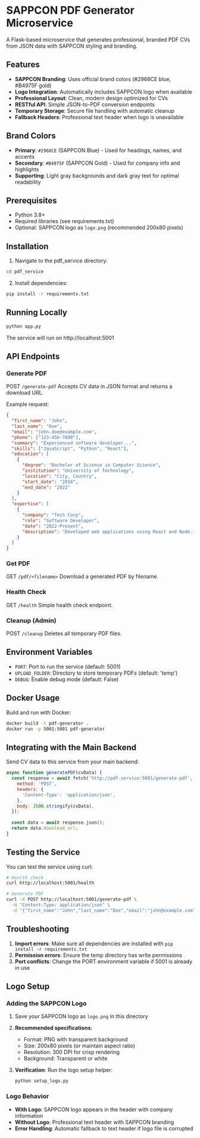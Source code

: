 # SAPPCON PDF Generator Microservice

A Flask-based microservice that generates professional, branded PDF CVs from JSON data with SAPPCON styling and branding.

## Features

- **SAPPCON Branding**: Uses official brand colors (#2968CE blue, #B4975F gold)
- **Logo Integration**: Automatically includes SAPPCON logo when available
- **Professional Layout**: Clean, modern design optimized for CVs
- **RESTful API**: Simple JSON-to-PDF conversion endpoints
- **Temporary Storage**: Secure file handling with automatic cleanup
- **Fallback Headers**: Professional text header when logo is unavailable

## Brand Colors

- **Primary**: `#2968CE` (SAPPCON Blue) - Used for headings, names, and accents
- **Secondary**: `#B4975F` (SAPPCON Gold) - Used for company info and highlights
- **Supporting**: Light gray backgrounds and dark gray text for optimal readability

## Prerequisites

- Python 3.8+
- Required libraries (see requirements.txt)
- Optional: SAPPCON logo as `logo.png` (recommended 200x80 pixels)

## Installation

1. Navigate to the pdf_service directory:
```bash
cd pdf_service
```

2. Install dependencies:
```bash
pip install -r requirements.txt
```

## Running Locally

```bash
python app.py
```

The service will run on http://localhost:5001

## API Endpoints

### Generate PDF
POST `/generate-pdf`
Accepts CV data in JSON format and returns a download URL.

Example request:
```json
{
  "first_name": "John",
  "last_name": "Doe",
  "email": "john.doe@example.com",
  "phone": ["123-456-7890"],
  "summary": "Experienced software developer...",
  "skills": ["JavaScript", "Python", "React"],
  "education": [
    {
      "degree": "Bachelor of Science in Computer Science",
      "institution": "University of Technology",
      "location": "City, Country",
      "start_date": "2018",
      "end_date": "2022"
    }
  ],
  "expertise": [
    {
      "company": "Tech Corp",
      "role": "Software Developer",
      "date": "2022-Present",
      "description": "Developed web applications using React and Node.js"
    }
  ]
}
```

### Get PDF
GET `/pdf/<filename>`
Download a generated PDF by filename.

### Health Check
GET `/health`
Simple health check endpoint.

### Cleanup (Admin)
POST `/cleanup`
Deletes all temporary PDF files.

## Environment Variables

- `PORT`: Port to run the service (default: 5001)
- `UPLOAD_FOLDER`: Directory to store temporary PDFs (default: 'temp')
- `DEBUG`: Enable debug mode (default: False)

## Docker Usage

Build and run with Docker:

```bash
docker build -t pdf-generator .
docker run -p 5001:5001 pdf-generator
```

## Integrating with the Main Backend

Send CV data to this service from your main backend:

```javascript
async function generatePDF(cvData) {
  const response = await fetch('http://pdf-service:5001/generate-pdf', {
    method: 'POST',
    headers: {
      'Content-Type': 'application/json',
    },
    body: JSON.stringify(cvData),
  });
  
  const data = await response.json();
  return data.download_url;
}
```

## Testing the Service

You can test the service using curl:

```bash
# Health check
curl http://localhost:5001/health

# Generate PDF
curl -X POST http://localhost:5001/generate-pdf \
  -H "Content-Type: application/json" \
  -d '{"first_name":"John","last_name":"Doe","email":"john@example.com"}'
```

## Troubleshooting

1. **Import errors**: Make sure all dependencies are installed with `pip install -r requirements.txt`
2. **Permission errors**: Ensure the temp directory has write permissions
3. **Port conflicts**: Change the PORT environment variable if 5001 is already in use

## Logo Setup

### Adding the SAPPCON Logo

1. Save your SAPPCON logo as `logo.png` in this directory
2. **Recommended specifications**:
   - Format: PNG with transparent background
   - Size: 200x80 pixels (or maintain aspect ratio)
   - Resolution: 300 DPI for crisp rendering
   - Background: Transparent or white

3. **Verification**: Run the logo setup helper:
   ```bash
   python setup_logo.py
   ```

### Logo Behavior

- **With Logo**: SAPPCON logo appears in the header with company information
- **Without Logo**: Professional text header with SAPPCON branding
- **Error Handling**: Automatic fallback to text header if logo file is corrupted
